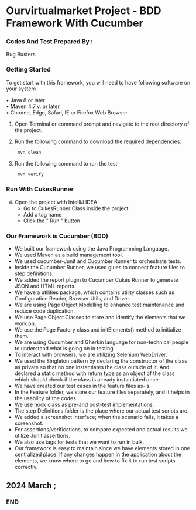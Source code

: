 # Ourvirtualmarket Project - BDD Framework With Cucumber


  ### Codes And Test Prepared By :
Bug Busters


  ### Getting Started
To get start with this framework, you will need to have following software on your system

• Java 8 or later \
• Maven 4.7 v. or later \
• Chrome, Edge, Safari, IE or Firefox Web Browser

1. Open Terminal or command prompt and navigate to the root directory of the project.
2. Run the following command to download the required dependencies:

   ```bash
    mvn clean
    ```

3. Run the following command to run the test

   ```bash
    mvn verify
    ```

  ### Run With CukesRunner
4. Open the project with IntelliJ IDEA
    - Go to CukesRunner Class inside the project
    - Add a tag name
    - Click the " Run " button
  
### Our Framework is Cucumber (BDD)

* We built our framework using the Java Programming Language.
* We used Maven as a build management tool.
* We used cucumber-Junit and Cucumber Runner to orchestrate tests.
* Inside the Cucumber Runner, we used glues to connect feature files to step definitions.
* We added the report plugin to Cucumber Cukes Runner to generate JSON and HTML reports.
* We have a utilities package, which contains utility classes such as Configuration Reader, Browser Utils, and Driver.
* We are using Page Object Modelling to enhance test maintenance and reduce code duplication.
* We use Page Object Classes to store and identify the elements that we work on.
* We use the Page Factory class and initElements() method to initialize them.
* We are using Cucumber and Gherkin language for non-technical people to understand what is going on in testing.
* To interact with browsers, we are utilizing Selenium WebDriver.
* We used the Singleton pattern by declaring the constructor of the class as private so that no one instantiates the class outside of it. And declared a static method with return type as an object of the class which should check if the class is already instantiated once.
* We have created our test cases in the feature files as-is.
* In the Feature folder, we store our feature files separately, and it helps in the usability of the codes.
* We use hook class as pre-and post-test implementations.
* The step Definitions folder is the place where our actual test scripts are.
* We added a screenshot interface; when the scenario fails, it takes a screenshot.
* For assertions/verifications, to compare expected and actual results we utilize Junit assertions.
* We also use tags for tests that we want to run in bulk.
* Our framework is easy to maintain since we have elements stored in one centralized place. If any changes happen in the application about the elements, we know where to go and how to fix it to run test scripts correctly. 

## 2024 March ;

### END


